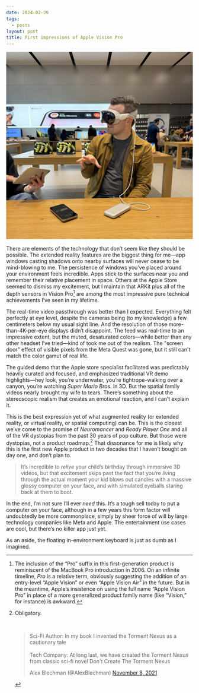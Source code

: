 ```yaml
---
date: 2024-02-26
tags:
  - posts
layout: post
title: First impressions of Apple Vision Pro
---
```

![](/assets/vision-pro.jpeg)

There are elements of the technology that don’t seem like they should be possible. The extended reality features are the biggest thing for me—app windows casting shadows onto nearby surfaces will never cease to be mind-blowing to me. The persistence of windows you’ve placed around your environment feels incredible. Apps stick to the surfaces near you and remember their relative placement in space. Others at the Apple Store seemed to dismiss my excitement, but I maintain that ARKit plus all of the depth sensors in Vision Pro[^1] are among the most impressive pure technical achievements I’ve seen in my lifetime. 

The real-time video passthrough was better than I expected. Everything felt perfectly at eye level, despite the cameras being (to my knowledge) a few centimeters below my usual sight line. And the resolution of those more-than-4K-per-eye displays didn’t disappoint. The feed was real-time to an impressive extent, but the muted, desaturated colors—while better than any other headset I’ve tried—kind of took me out of the realism. The "screen door" effect of visible pixels from the Meta Quest was gone, but it still can't match the color gamut of real life.

The guided demo that the Apple store specialist facilitated was predictably heavily curated and focused, and emphasized traditional VR demo highlights—hey look, you’re underwater, you’re tightrope-walking over a canyon, you’re watching *Super Mario Bros.* in 3D. But the spatial family videos nearly brought my wife to tears. There’s something about the stereoscopic realism that creates an emotional reaction, and I can’t explain it. 

This is the best expression yet of what augmented reality (or extended reality, or virtual reality, or spatial computing) can be. This is the closest we’ve come to the promise of *Neuromancer* and *Ready Player One* and all of the VR dystopias from the past 30 years of pop culture. But those were dystopias, not a product roadmap.[^2] That dissonance for me is likely why this is the first new Apple product in two decades that I haven’t bought on day one, and don’t plan to. 

> It’s incredible to *relive* your child’s birthday through immersive 3D videos, but that excitement skips past the fact that you’re *living* through the actual moment your kid blows out candles with a massive glossy computer on your face, and with simulated eyeballs staring back at them to boot. 

In the end, I’m not sure I’ll ever *need* this. It’s a tough sell today to put a computer on your face, although in a few years this form factor will undoubtedly be more commonplace, simply by sheer force of will by large technology companies like Meta and Apple. The entertainment use cases are cool, but there’s no killer app just yet. 

As an aside, the floating in-environment keyboard is just as dumb as I imagined. 

[^1]: The inclusion of the “Pro” suffix in this first-generation product is reminiscent of the MacBook Pro introduction in 2006. On an infinite timeline, *Pro* is a relative term, obviously suggesting the addition of an entry-level “Apple Vision” or even “Apple Vision Air” in the future. But in the meantime, Apple’s insistence on using the full name “Apple Vision Pro” in place of a more generalized product family name (like “Vision,” for instance) is awkward. 
[^2]: <p>Obligatory.</p><br> <blockquote><p>Sci-Fi Author: In my book I invented the Torment Nexus as a cautionary tale<br><br>Tech Company: At long last, we have created the Torment Nexus from classic sci-fi novel Don&#39;t Create The Torment Nexus</p>Alex Blechman (@AlexBlechman) <a href="https://twitter.com/AlexBlechman/status/1457842724128833538?ref_src=twsrc%5Etfw">November 8, 2021</a></blockquote>